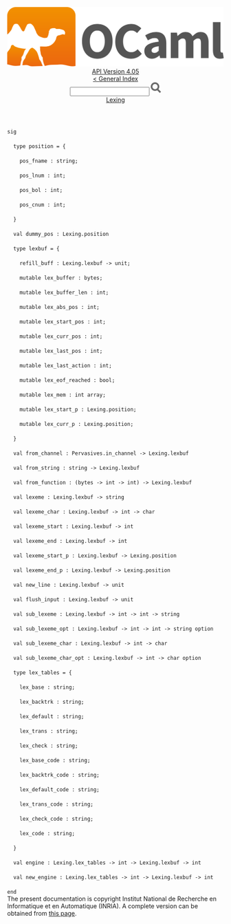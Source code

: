 <!-- ((! set title API !)) ((! set documentation !)) ((! set api !)) ((! set nobreadcrumb !)) -->
<div class="api"><header><nav class="toc brand"><a class="brand" href="https://ocaml.org/"><img src="colour-logo-gray.svg" class="svg" alt="OCaml"></a></nav><nav class="toc"><div class="toc_version"><a href="/docs" id="version-select">API Version 4.05</a></div><a href="index.html">&lt; General Index</a><div class="api_search"><input type="text" name="apisearch" id="api_search" oninput="mySearch(false);" onkeypress="this.oninput();" onclick="this.oninput();" onpaste="this.oninput();">
<img src="search_icon.svg" alt="Search" class="svg" onclick="mySearch(false)"></div>
<div id="search_results"></div><div class="toc_title"><a href="Lexing.html">Lexing</a></div><ul></ul></nav></header>
<code class="code"><span class="keyword">sig</span><br>
&nbsp;&nbsp;<span class="keyword">type</span>&nbsp;position&nbsp;=&nbsp;{<br>
&nbsp;&nbsp;&nbsp;&nbsp;pos_fname&nbsp;:&nbsp;string;<br>
&nbsp;&nbsp;&nbsp;&nbsp;pos_lnum&nbsp;:&nbsp;int;<br>
&nbsp;&nbsp;&nbsp;&nbsp;pos_bol&nbsp;:&nbsp;int;<br>
&nbsp;&nbsp;&nbsp;&nbsp;pos_cnum&nbsp;:&nbsp;int;<br>
&nbsp;&nbsp;}<br>
&nbsp;&nbsp;<span class="keyword">val</span>&nbsp;dummy_pos&nbsp;:&nbsp;<span class="constructor">Lexing</span>.position<br>
&nbsp;&nbsp;<span class="keyword">type</span>&nbsp;lexbuf&nbsp;=&nbsp;{<br>
&nbsp;&nbsp;&nbsp;&nbsp;refill_buff&nbsp;:&nbsp;<span class="constructor">Lexing</span>.lexbuf&nbsp;<span class="keywordsign">-&gt;</span>&nbsp;unit;<br>
&nbsp;&nbsp;&nbsp;&nbsp;<span class="keyword">mutable</span>&nbsp;lex_buffer&nbsp;:&nbsp;bytes;<br>
&nbsp;&nbsp;&nbsp;&nbsp;<span class="keyword">mutable</span>&nbsp;lex_buffer_len&nbsp;:&nbsp;int;<br>
&nbsp;&nbsp;&nbsp;&nbsp;<span class="keyword">mutable</span>&nbsp;lex_abs_pos&nbsp;:&nbsp;int;<br>
&nbsp;&nbsp;&nbsp;&nbsp;<span class="keyword">mutable</span>&nbsp;lex_start_pos&nbsp;:&nbsp;int;<br>
&nbsp;&nbsp;&nbsp;&nbsp;<span class="keyword">mutable</span>&nbsp;lex_curr_pos&nbsp;:&nbsp;int;<br>
&nbsp;&nbsp;&nbsp;&nbsp;<span class="keyword">mutable</span>&nbsp;lex_last_pos&nbsp;:&nbsp;int;<br>
&nbsp;&nbsp;&nbsp;&nbsp;<span class="keyword">mutable</span>&nbsp;lex_last_action&nbsp;:&nbsp;int;<br>
&nbsp;&nbsp;&nbsp;&nbsp;<span class="keyword">mutable</span>&nbsp;lex_eof_reached&nbsp;:&nbsp;bool;<br>
&nbsp;&nbsp;&nbsp;&nbsp;<span class="keyword">mutable</span>&nbsp;lex_mem&nbsp;:&nbsp;int&nbsp;array;<br>
&nbsp;&nbsp;&nbsp;&nbsp;<span class="keyword">mutable</span>&nbsp;lex_start_p&nbsp;:&nbsp;<span class="constructor">Lexing</span>.position;<br>
&nbsp;&nbsp;&nbsp;&nbsp;<span class="keyword">mutable</span>&nbsp;lex_curr_p&nbsp;:&nbsp;<span class="constructor">Lexing</span>.position;<br>
&nbsp;&nbsp;}<br>
&nbsp;&nbsp;<span class="keyword">val</span>&nbsp;from_channel&nbsp;:&nbsp;<span class="constructor">Pervasives</span>.in_channel&nbsp;<span class="keywordsign">-&gt;</span>&nbsp;<span class="constructor">Lexing</span>.lexbuf<br>
&nbsp;&nbsp;<span class="keyword">val</span>&nbsp;from_string&nbsp;:&nbsp;string&nbsp;<span class="keywordsign">-&gt;</span>&nbsp;<span class="constructor">Lexing</span>.lexbuf<br>
&nbsp;&nbsp;<span class="keyword">val</span>&nbsp;from_function&nbsp;:&nbsp;(bytes&nbsp;<span class="keywordsign">-&gt;</span>&nbsp;int&nbsp;<span class="keywordsign">-&gt;</span>&nbsp;int)&nbsp;<span class="keywordsign">-&gt;</span>&nbsp;<span class="constructor">Lexing</span>.lexbuf<br>
&nbsp;&nbsp;<span class="keyword">val</span>&nbsp;lexeme&nbsp;:&nbsp;<span class="constructor">Lexing</span>.lexbuf&nbsp;<span class="keywordsign">-&gt;</span>&nbsp;string<br>
&nbsp;&nbsp;<span class="keyword">val</span>&nbsp;lexeme_char&nbsp;:&nbsp;<span class="constructor">Lexing</span>.lexbuf&nbsp;<span class="keywordsign">-&gt;</span>&nbsp;int&nbsp;<span class="keywordsign">-&gt;</span>&nbsp;char<br>
&nbsp;&nbsp;<span class="keyword">val</span>&nbsp;lexeme_start&nbsp;:&nbsp;<span class="constructor">Lexing</span>.lexbuf&nbsp;<span class="keywordsign">-&gt;</span>&nbsp;int<br>
&nbsp;&nbsp;<span class="keyword">val</span>&nbsp;lexeme_end&nbsp;:&nbsp;<span class="constructor">Lexing</span>.lexbuf&nbsp;<span class="keywordsign">-&gt;</span>&nbsp;int<br>
&nbsp;&nbsp;<span class="keyword">val</span>&nbsp;lexeme_start_p&nbsp;:&nbsp;<span class="constructor">Lexing</span>.lexbuf&nbsp;<span class="keywordsign">-&gt;</span>&nbsp;<span class="constructor">Lexing</span>.position<br>
&nbsp;&nbsp;<span class="keyword">val</span>&nbsp;lexeme_end_p&nbsp;:&nbsp;<span class="constructor">Lexing</span>.lexbuf&nbsp;<span class="keywordsign">-&gt;</span>&nbsp;<span class="constructor">Lexing</span>.position<br>
&nbsp;&nbsp;<span class="keyword">val</span>&nbsp;new_line&nbsp;:&nbsp;<span class="constructor">Lexing</span>.lexbuf&nbsp;<span class="keywordsign">-&gt;</span>&nbsp;unit<br>
&nbsp;&nbsp;<span class="keyword">val</span>&nbsp;flush_input&nbsp;:&nbsp;<span class="constructor">Lexing</span>.lexbuf&nbsp;<span class="keywordsign">-&gt;</span>&nbsp;unit<br>
&nbsp;&nbsp;<span class="keyword">val</span>&nbsp;sub_lexeme&nbsp;:&nbsp;<span class="constructor">Lexing</span>.lexbuf&nbsp;<span class="keywordsign">-&gt;</span>&nbsp;int&nbsp;<span class="keywordsign">-&gt;</span>&nbsp;int&nbsp;<span class="keywordsign">-&gt;</span>&nbsp;string<br>
&nbsp;&nbsp;<span class="keyword">val</span>&nbsp;sub_lexeme_opt&nbsp;:&nbsp;<span class="constructor">Lexing</span>.lexbuf&nbsp;<span class="keywordsign">-&gt;</span>&nbsp;int&nbsp;<span class="keywordsign">-&gt;</span>&nbsp;int&nbsp;<span class="keywordsign">-&gt;</span>&nbsp;string&nbsp;option<br>
&nbsp;&nbsp;<span class="keyword">val</span>&nbsp;sub_lexeme_char&nbsp;:&nbsp;<span class="constructor">Lexing</span>.lexbuf&nbsp;<span class="keywordsign">-&gt;</span>&nbsp;int&nbsp;<span class="keywordsign">-&gt;</span>&nbsp;char<br>
&nbsp;&nbsp;<span class="keyword">val</span>&nbsp;sub_lexeme_char_opt&nbsp;:&nbsp;<span class="constructor">Lexing</span>.lexbuf&nbsp;<span class="keywordsign">-&gt;</span>&nbsp;int&nbsp;<span class="keywordsign">-&gt;</span>&nbsp;char&nbsp;option<br>
&nbsp;&nbsp;<span class="keyword">type</span>&nbsp;lex_tables&nbsp;=&nbsp;{<br>
&nbsp;&nbsp;&nbsp;&nbsp;lex_base&nbsp;:&nbsp;string;<br>
&nbsp;&nbsp;&nbsp;&nbsp;lex_backtrk&nbsp;:&nbsp;string;<br>
&nbsp;&nbsp;&nbsp;&nbsp;lex_default&nbsp;:&nbsp;string;<br>
&nbsp;&nbsp;&nbsp;&nbsp;lex_trans&nbsp;:&nbsp;string;<br>
&nbsp;&nbsp;&nbsp;&nbsp;lex_check&nbsp;:&nbsp;string;<br>
&nbsp;&nbsp;&nbsp;&nbsp;lex_base_code&nbsp;:&nbsp;string;<br>
&nbsp;&nbsp;&nbsp;&nbsp;lex_backtrk_code&nbsp;:&nbsp;string;<br>
&nbsp;&nbsp;&nbsp;&nbsp;lex_default_code&nbsp;:&nbsp;string;<br>
&nbsp;&nbsp;&nbsp;&nbsp;lex_trans_code&nbsp;:&nbsp;string;<br>
&nbsp;&nbsp;&nbsp;&nbsp;lex_check_code&nbsp;:&nbsp;string;<br>
&nbsp;&nbsp;&nbsp;&nbsp;lex_code&nbsp;:&nbsp;string;<br>
&nbsp;&nbsp;}<br>
&nbsp;&nbsp;<span class="keyword">val</span>&nbsp;engine&nbsp;:&nbsp;<span class="constructor">Lexing</span>.lex_tables&nbsp;<span class="keywordsign">-&gt;</span>&nbsp;int&nbsp;<span class="keywordsign">-&gt;</span>&nbsp;<span class="constructor">Lexing</span>.lexbuf&nbsp;<span class="keywordsign">-&gt;</span>&nbsp;int<br>
&nbsp;&nbsp;<span class="keyword">val</span>&nbsp;new_engine&nbsp;:&nbsp;<span class="constructor">Lexing</span>.lex_tables&nbsp;<span class="keywordsign">-&gt;</span>&nbsp;int&nbsp;<span class="keywordsign">-&gt;</span>&nbsp;<span class="constructor">Lexing</span>.lexbuf&nbsp;<span class="keywordsign">-&gt;</span>&nbsp;int<br>
<span class="keyword">end</span></code><div class="copyright">The present documentation is copyright Institut National de Recherche en Informatique et en Automatique (INRIA). A complete version can be obtained from <a href="http://caml.inria.fr/pub/docs/manual-ocaml/">this page</a>.</div></div>